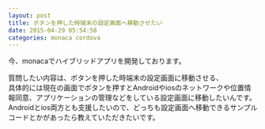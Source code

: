 ```yaml
---
layout: post
title: ボタンを押した時端末の設定画面へ移動させたい
date: 2015-04-29 05:54:58
categories: monaca cordova
---
```

<!-- {% raw %} -->
<p>今、monacaでハイブリッドアプリを開発しております。</p>

<p>質問したい内容は、ボタンを押した時端末の設定画面に移動させる、<br>
具体的には現在の画面でボタンを押すとAndroidやiosのネットワークや位置情報同意、アプリケーションの管理などをしている設定画面に移動したいんです。<br>
Androidとios両方とも支援したいので、どっちも設定画面へ移動できるサンプルコードとかがあったら教えていただきたいです。</p>
<!-- {% endraw %} -->
